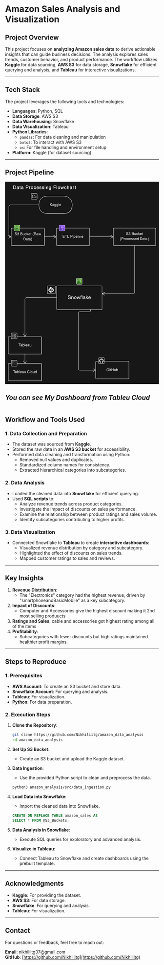# **Amazon Sales Analysis and Visualization**

## **Project Overview**
This project focuses on **analyzing Amazon sales data** to derive actionable insights that can guide business decisions. The analysis explores sales trends, customer behavior, and product performance. The workflow utilizes **Kaggle** for data sourcing, **AWS S3** for data storage, **Snowflake** for efficient querying and analysis, and **Tableau** for interactive visualizations.

---

## **Tech Stack**
The project leverages the following tools and technologies:

- **Languages**: Python, SQL
- **Data Storage**: AWS S3
- **Data Warehousing**: Snowflake
- **Data Visualization**: Tableau
- **Python Libraries**:
  - `pandas`: For data cleaning and manipulation
  - `boto3`: To interact with AWS S3
  - `os`: For file handling and environment setup
- **Platform**: Kaggle (for dataset sourcing)

---

## **Project Pipeline**
![Project Pipeline](diagram-export-1-20-2025-11_33_54-PM.png)


## ***You can see My Dashboard from Tableu Cloud***
```https://prod-apnortheast-a.online.tableau.com/#/site/nikhiliitg07-7db9751398/workbooks/2785561/views?
```



## **Workflow and Tools Used**

### **1. Data Collection and Preparation**
- The dataset was sourced from **Kaggle**.
- Stored the raw data in an **AWS S3 bucket** for accessibility.
- Performed data cleaning and transformation using Python:
  - Removed null values and duplicates.
  - Standardized column names for consistency.
  - Extracted hierarchical categories into subcategories.

### **2. Data Analysis**
- Loaded the cleaned data into **Snowflake** for efficient querying.
- Used **SQL scripts** to:
  - Analyze revenue trends across product categories.
  - Investigate the impact of discounts on sales performance.
  - Examine the relationship between product ratings and sales volume.
  - Identify subcategories contributing to higher profits.

### **3. Data Visualization**
- Connected Snowflake to **Tableau** to create **interactive dashboards**:
  - Visualized revenue distribution by category and subcategory.
  - Highlighted the effect of discounts on sales trends.
  - Mapped customer ratings to sales and reviews.

---

## **Key Insights**
1. **Revenue Distribution**:
   - The "Electronics" category had the highest revenue, driven by "smartphoneandBasicMobile" as a key subcategory.
2. **Impact of Discounts**:
   - Computer and Accessories give the highest discount making it 2nd most selling produucts
3. **Ratings and Sales**:
   cable and accessories got highest rating among all of the items
4. **Profitability**:
   - Subcategories with fewer discounts but high ratings maintained healthier profit margins.

---

## **Steps to Reproduce**

### **1. Prerequisites**
- **AWS Account**: To create an S3 bucket and store data.
- **Snowflake Account**: For querying and analysis.
- **Tableau**: For visualization.
- **Python**: For data preparation.

### **2. Execution Steps**
1. **Clone the Repository**:
   ```bash
   git clone https://github.com/Nikhiliitg/amazon_data_analysis
   cd amazon_data_analysis
   ```

2. **Set Up S3 Bucket**:
   - Create an S3 bucket and upload the Kaggle dataset.

3. **Data Ingestion**:
   - Use the provided Python script to clean and preprocess the data.
   ```bash
   python3 amazon_analysis/src/data_ingestion.py
   ```

4. **Load Data into Snowflake**:
   - Import the cleaned data into Snowflake.
   ```sql
   CREATE OR REPLACE TABLE amazon_sales AS
   SELECT * FROM @S3_Buckets;
   ```

5. **Data Analysis in Snowflake**:
   - Execute SQL queries for exploratory and advanced analysis.

6. **Visualize in Tableau**:
   - Connect Tableau to Snowflake and create dashboards using the prebuilt template.

---

## **Acknowledgments**
- **Kaggle**: For providing the dataset.
- **AWS S3**: For data storage.
- **Snowflake**: For querying and analysis.
- **Tableau**: For visualization.

---

## **Contact**
For questions or feedback, feel free to reach out:

**Email**: nikhiliitg07@gmail.com  
**GitHub**: [https://github.com/Nikhiliitg](https://github.com/Nikhiliitg)
